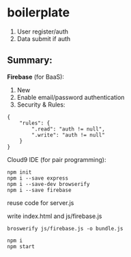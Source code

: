 # boilerplate

1. User register/auth
2. Data submit if auth

## Summary:

**Firebase** (for BaaS):

1. New
2. Enable email/password authentication
3. Security & Rules:

```
{
    "rules": {
        ".read": "auth != null",
        ".write": "auth != null"
    }
}
```

Cloud9 IDE (for pair programming):

```
npm init
npm i --save express
npm i --save-dev browserify
npm i --save firebase
```

reuse code for server.js

write index.html and js/firebase.js

`broswerify js/firebase.js -o bundle.js`

```
npm i
npm start
```
